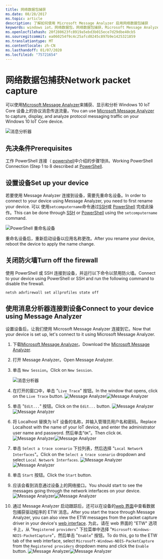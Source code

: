 ```yaml
---
title: 网络数据包捕获
ms.date: 08/28/2017
ms.topic: article
description: 了解如何使用 Microsoft Message Analyzer 启用网络数据包捕获
keywords: windows iot，网络数据包，网络数据包捕获，Microsoft Message Analyzer，PowerShell
ms.openlocfilehash: 20f280623fc8919a5ebd3b015ece7d29dbe40cb5
ms.sourcegitcommit: ea060254f9c4c25afcd0245c897b9e1425321859
ms.translationtype: MT
ms.contentlocale: zh-CN
ms.lasthandoff: 01/07/2020
ms.locfileid: "75721654"
---
```

# <a name="network-packet-capture"></a><span data-ttu-id="4dd5c-104">网络数据包捕获</span><span class="sxs-lookup"><span data-stu-id="4dd5c-104">Network packet capture</span></span>

<span data-ttu-id="4dd5c-105">可以使用[Microsoft Message Analyzer](https://www.microsoft.com/download/details.aspx?id=44226)来捕获、显示和分析 Windows 10 IoT Core 设备上的协议消息传送流量。</span><span class="sxs-lookup"><span data-stu-id="4dd5c-105">You can use [Microsoft Message Analyzer](https://www.microsoft.com/download/details.aspx?id=44226) to capture, display, and analyze protocol messaging traffic on your Windows 10 IoT Core device.</span></span>

![消息分析器](../media/NetworkPacketCapture/message-analyzer.png)

## <a name="prerequisites"></a><span data-ttu-id="4dd5c-107">先决条件</span><span class="sxs-lookup"><span data-stu-id="4dd5c-107">Prerequisites</span></span>

<span data-ttu-id="4dd5c-108">工作 PowerShell 连接（ [powershell](../connect-your-device/PowerShell.md)中介绍的步骤1到8。</span><span class="sxs-lookup"><span data-stu-id="4dd5c-108">Working PowerShell Connection (Step 1 to 8 described at [PowerShell](../connect-your-device/PowerShell.md).</span></span>

## <a name="set-up-your-device"></a><span data-ttu-id="4dd5c-109">设置设备</span><span class="sxs-lookup"><span data-stu-id="4dd5c-109">Set up your device</span></span>

<span data-ttu-id="4dd5c-110">若要使用 Message Analyzer 连接到设备，需要先重命名设备。</span><span class="sxs-lookup"><span data-stu-id="4dd5c-110">In order to connect to your device using Message Analyzer, you need to first rename your device.</span></span>  <span data-ttu-id="4dd5c-111">可以 使用`setcomputername`命令通过[SSH](../connect-your-device/SSH.md)或 [PowerShell](../connect-your-device/PowerShell.md) 完成此操作。</span><span class="sxs-lookup"><span data-stu-id="4dd5c-111">This can be done through [SSH](../connect-your-device/SSH.md) or [PowerShell](../connect-your-device/PowerShell.md) using the `setcomputername` command.</span></span>

![PowerShell 重命名设备](../media/NetworkPacketCapture/powershell-rename-device.png)

<span data-ttu-id="4dd5c-113">重命名设备后，重新启动设备以应用名称更改。</span><span class="sxs-lookup"><span data-stu-id="4dd5c-113">After you rename your device, reboot the device to apply the name change.</span></span>

## <a name="turn-off-the-firewall"></a><span data-ttu-id="4dd5c-114">关闭防火墙</span><span class="sxs-lookup"><span data-stu-id="4dd5c-114">Turn off the firewall</span></span>

<span data-ttu-id="4dd5c-115">使用 PowerShell 或 SSH 连接到设备，并运行以下命令以禁用防火墙。</span><span class="sxs-lookup"><span data-stu-id="4dd5c-115">Connect to your device using PowerShell or SSH and run the following command to disable the firewall.</span></span>
    
    netsh advfirewall set allprofiles state off
    
## <a name="connect-to-your-device-using-message-analyzer"></a><span data-ttu-id="4dd5c-116">使用消息分析器连接到设备</span><span class="sxs-lookup"><span data-stu-id="4dd5c-116">Connect to your device using Message Analyzer</span></span>

<span data-ttu-id="4dd5c-117">设置设备后，让我们使用 Microsoft Message Analyzer 连接到它。</span><span class="sxs-lookup"><span data-stu-id="4dd5c-117">Now that your device is set up, let's connect to it using Microsoft Message Analyzer.</span></span>

1. <span data-ttu-id="4dd5c-118">下载[Microsoft Message Analyzer](https://www.microsoft.com/download/details.aspx?id=44226)。</span><span class="sxs-lookup"><span data-stu-id="4dd5c-118">Download the [Microsoft Message Analyzer](https://www.microsoft.com/download/details.aspx?id=44226).</span></span>
2. <span data-ttu-id="4dd5c-119">打开 Message Analyzer。</span><span class="sxs-lookup"><span data-stu-id="4dd5c-119">Open Message Analyzer.</span></span>
3. <span data-ttu-id="4dd5c-120">单击 `New Session`。</span><span class="sxs-lookup"><span data-stu-id="4dd5c-120">Click on `New Session`.</span></span>

    ![消息分析器](../media/NetworkPacketCapture/message-analyzer-new-session.png)
4. <span data-ttu-id="4dd5c-122">在打开的窗口中，单击 "`Live Trace`" 按钮。</span><span class="sxs-lookup"><span data-stu-id="4dd5c-122">In the window that opens, click on the `Live Trace` button.</span></span>
    <span data-ttu-id="4dd5c-123">![Message Analyzer](../media/NetworkPacketCapture/message-analyzer-live-trace.png)</span><span class="sxs-lookup"><span data-stu-id="4dd5c-123">![Message Analyzer](../media/NetworkPacketCapture/message-analyzer-live-trace.png)</span></span>
5. <span data-ttu-id="4dd5c-124">单击 "`Edit...`" 按钮。</span><span class="sxs-lookup"><span data-stu-id="4dd5c-124">Click on the `Edit...` button.</span></span>
    <span data-ttu-id="4dd5c-125">![Message Analyzer](../media/NetworkPacketCapture/message-analyzer-edit-button.png)</span><span class="sxs-lookup"><span data-stu-id="4dd5c-125">![Message Analyzer](../media/NetworkPacketCapture/message-analyzer-edit-button.png)</span></span>
6. <span data-ttu-id="4dd5c-126">将 Localhost 替换为 IoT 设备的名称，并输入管理员用户名和密码。</span><span class="sxs-lookup"><span data-stu-id="4dd5c-126">Replace Localhost with the name of your IoT device, and enter the administrator user name and password.</span></span>  <span data-ttu-id="4dd5c-127">然后单击“`OK`”。</span><span class="sxs-lookup"><span data-stu-id="4dd5c-127">Then click `OK`.</span></span>
    <span data-ttu-id="4dd5c-128">![Message Analyzer](../media/NetworkPacketCapture/message-analyzer-edit-target-computers.png)</span><span class="sxs-lookup"><span data-stu-id="4dd5c-128">![Message Analyzer](../media/NetworkPacketCapture/message-analyzer-edit-target-computers.png)</span></span>
7. <span data-ttu-id="4dd5c-129">单击 `Select a trace scenario` 下拉列表，然后选择 "`Local Network Interfaces`"。</span><span class="sxs-lookup"><span data-stu-id="4dd5c-129">Click on the `Select a trace scenario` dropdown and select `Local Network Interfaces`.</span></span>
    <span data-ttu-id="4dd5c-130">![Message Analyzer](../media/NetworkPacketCapture/message-analyzer-trace-scenario.png)</span><span class="sxs-lookup"><span data-stu-id="4dd5c-130">![Message Analyzer](../media/NetworkPacketCapture/message-analyzer-trace-scenario.png)</span></span>
8. <span data-ttu-id="4dd5c-131">单击 `Start` 按钮。</span><span class="sxs-lookup"><span data-stu-id="4dd5c-131">Click the `Start` button.</span></span>
9. <span data-ttu-id="4dd5c-132">应该会看到消息通过设备上的网络接口。</span><span class="sxs-lookup"><span data-stu-id="4dd5c-132">You should start to see the messages going through the network interfaces on your device.</span></span>
    <span data-ttu-id="4dd5c-133">![Message Analyzer](../media/NetworkPacketCapture/message-analyzer.png)</span><span class="sxs-lookup"><span data-stu-id="4dd5c-133">![Message Analyzer](../media/NetworkPacketCapture/message-analyzer.png)</span></span>
10. <span data-ttu-id="4dd5c-134">通过 Message Analyzer 启动跟踪后，还可以在设备的[web 界面](DevicePortal.md)中查看数据包捕获驱动程序的 ETW 消息。</span><span class="sxs-lookup"><span data-stu-id="4dd5c-134">After you start the trace through Message Analyzer, you can also view the ETW messages from the packet capture driver in your device's [web interface](DevicePortal.md).</span></span>  <span data-ttu-id="4dd5c-135">为此，请在 web 界面的 "ETW" 选项卡上，从 "`Registered providers`" 下拉菜单中选择 "`Microsoft-Windows-NDIS-PacketCapture`"，然后单击 "`Enable`" 按钮。</span><span class="sxs-lookup"><span data-stu-id="4dd5c-135">To do this, go to the ETW tab of the web interface, select `Microsoft-Windows-NDIS-PacketCapture` from the `Registered providers` dropdown menu and click the `Enable` button.</span></span>
    <span data-ttu-id="4dd5c-136">![Message Analyzer](../media/NetworkPacketCapture/web-etw.png)</span><span class="sxs-lookup"><span data-stu-id="4dd5c-136">![Message Analyzer](../media/NetworkPacketCapture/web-etw.png)</span></span>    
